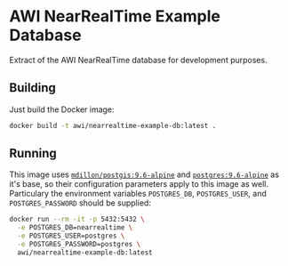 # AWI NearRealTime Example Database

Extract of the AWI NearRealTime database for development purposes.

## Building

Just build the Docker image:
```sh
docker build -t awi/nearrealtime-example-db:latest .
```

## Running

This image uses [`mdillon/postgis:9.6-alpine`](https://hub.docker.com/r/mdillon/postgis) 
and [`postgres:9.6-alpine`](https://hub.docker.com/_/postgres) as it's base, so their 
configuration parameters apply to this image as well. Particulary the environment variables
`POSTGRES_DB`, `POSTGRES_USER`, and `POSTGRES_PASSWORD` should be supplied:

```sh
docker run --rm -it -p 5432:5432 \
  -e POSTGRES_DB=nearrealtime \
  -e POSTGRES_USER=postgres \
  -e POSTGRES_PASSWORD=postgres \
  awi/nearrealtime-example-db:latest
```
